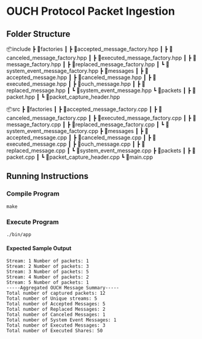 # OUCH Protocol Packet Ingestion

## Folder Structure

📦include
 ┣ 📂factories
 ┃ ┣ 📜accepted_message_factory.hpp
 ┃ ┣ 📜canceled_message_factory.hpp
 ┃ ┣ 📜executed_message_factory.hpp
 ┃ ┣ 📜message_factory.hpp
 ┃ ┣ 📜replaced_message_factory.hpp
 ┃ ┗ 📜system_event_message_factory.hpp
 ┣ 📂messages
 ┃ ┣ 📜accepted_message.hpp
 ┃ ┣ 📜canceled_message.hpp
 ┃ ┣ 📜executed_message.hpp
 ┃ ┣ 📜ouch_message.hpp
 ┃ ┣ 📜replaced_message.hpp
 ┃ ┗ 📜system_event_message.hpp
 ┗ 📂packets
 ┃ ┣ 📜packet.hpp
 ┃ ┗ 📜packet_capture_header.hpp

 📦src
 ┣ 📂factories
 ┃ ┣ 📜accepted_message_factory.cpp
 ┃ ┣ 📜canceled_message_factory.cpp
 ┃ ┣ 📜executed_message_factory.cpp
 ┃ ┣ 📜message_factory.cpp
 ┃ ┣ 📜replaced_message_factory.cpp
 ┃ ┗ 📜system_event_message_factory.cpp
 ┣ 📂messages
 ┃ ┣ 📜accepted_message.cpp
 ┃ ┣ 📜canceled_message.cpp
 ┃ ┣ 📜executed_message.cpp
 ┃ ┣ 📜ouch_message.cpp
 ┃ ┣ 📜replaced_message.cpp
 ┃ ┗ 📜system_event_message.cpp
 ┣ 📂packets
 ┃ ┣ 📜packet.cpp
 ┃ ┗ 📜packet_capture_header.cpp
 ┗ 📜main.cpp

## Running Instructions

### Compile Program

```
make
```

### Execute Program

```
./bin/app
```

#### Expected Sample Output

```
Stream: 1 Number of packets: 1
Stream: 2 Number of packets: 3
Stream: 3 Number of packets: 5
Stream: 4 Number of packets: 2
Stream: 5 Number of packets: 1
-----Aggregated OUCH Message Summary-----
Total number of captured packets: 12
Total number of Unique streams: 5
Total number of Accepted Messages: 5
Total number of Replaced Messages: 2
Total number of Canceled Messages: 1
Total number of System Event Messages: 1
Total number of Executed Messages: 3
Total number of Executed Shares: 50
```